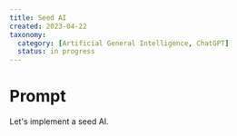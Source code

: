 ```yaml
---
title: Seed AI
created: 2023-04-22
taxonomy:
  category: [Artificial General Intelligence, ChatGPT]
  status: in progress
---
```


# Prompt

Let's implement a seed AI.

